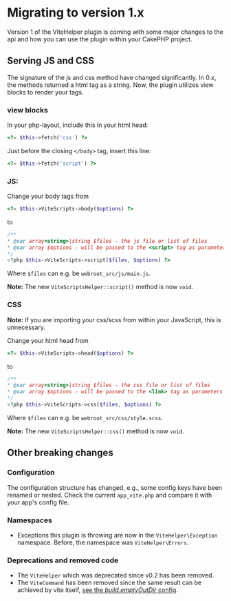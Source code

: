 # Migrating to version 1.x

Version 1 of the ViteHelper plugin is coming with some major changes to the api and how you can use the plugin within your CakePHP project.

## Serving JS and CSS

The signature of the js and css method have changed significantly. In 0.x, the methods returned a html tag as a string. Now, the plugin utilizes view blocks to render your tags.

### view blocks

In your php-layout, include this in your html head:

```php
<?= $this->fetch('css') ?>
```

Just before the closing `</body>` tag, insert this line:

```php
<?= $this->fetch('script') ?>
```

### JS:

Change your body tags from

```php
<?= $this->ViteScripts->body($options) ?>
```

to

```php
/**
* @var array<string>|string $files - the js file or list of files
* @var array $options - will be passed to the <script> tag as parameters
*/
<?php $this->ViteScripts->script($files, $options) ?>
```

Where `$files` can e.g. be `webroot_src/js/main.js`.

**Note:** The new `ViteScriptsHelper::script()` method is now `void`.

### CSS

**Note:** If you are importing your css/scss from within your JavaScript, this is unnecessary.

Change your html head from

```php
<?= $this->ViteScripts->head($options) ?>
```

to

```php
/**
* @var array<string>|string $files - the css file or list of files
* @var array $options - will be passed to the <link> tag as parameters
*/
<?php $this->ViteScripts->css($files, $options) ?>
```

Where `$files` can e.g. be `webroot_src/css/style.scss`.

**Note:** The new `ViteScriptsHelper::css()` method is now `void`.

## Other breaking changes

### Configuration

The configuration structure has changed, e.g., some config keys have been renamed or nested. Check the current `app_vite.php` and compare it with your app's config file.

### Namespaces

* Exceptions this plugin is throwing are now in the `ViteHelper\Exception` namespace. Before, the namespace was `ViteHelper\Errors`.

### Deprecations and removed code

* The `ViteHelper` which was deprecated since v0.2 has been removed.
* The `ViteCommand` has been removed since the same result can be achieved by vite itself, [see the _build.emptyOutDir_ config](https://vitejs.dev/config/build-options.html#build-emptyoutdir).
